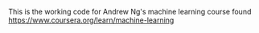 

This is the working code for Andrew Ng's machine learning course found https://www.coursera.org/learn/machine-learning
